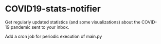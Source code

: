 # COVID19-stats-notifier
Get regularly updated statistics (and some visualizations) about the COVID-19 pandemic sent to your inbox.

Add a cron job for periodic execution of main.py
